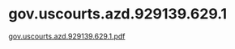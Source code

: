 # gov.uscourts.azd.929139.629.1

[gov.uscourts.azd.929139.629.1.pdf](gov%20uscourts%20azd%20929139%20629%201%2098f5d3e1d58c4427a7d16a19a0565fb1/gov.uscourts.azd.929139.629.1.pdf)